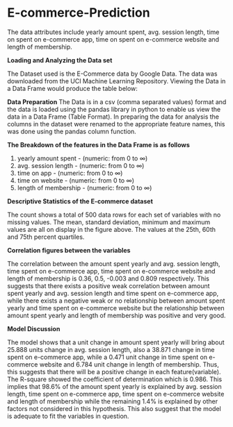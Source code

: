 # E-commerce-Prediction

The data attributes include yearly amount spent, avg. session length, time on spent on e-commerce app, time on spent on e-commerce website and length of membership.

**Loading and Analyzing the Data set**

The Dataset used is the E-Commerce data by Google Data. The data was downloaded from the UCI Machine Learning Repository. Viewing the Data in a Data Frame would produce the table below:

**Data Preparation**
The Data is in a csv (comma separated values) format and the data is loaded using the pandas library in python to enable us view the data in a Data Frame (Table Format). In preparing the data for analysis the columns in the dataset were renamed to the appropriate feature names, this was done using the pandas column function.

**The Breakdown of the features in the Data Frame is as follows**

1. yearly amount spent - (numeric: from 0 to ∞)
2. avg. session length - (numeric: from 0 to ∞)
3. time on app - (numeric: from 0 to ∞)
4. time on website - (numeric: from 0 to ∞)
5. length of membership - (numeric: from 0 to ∞)

**Descriptive Statistics of the E-commerce dataset**

The count shows a total of 500 data rows for each set of variables with no missing values. The mean, standard deviation, minimum and maximum values are all on display in the figure above. The values at the 25th, 60th and 75th percent quartiles.

**Correlation figures between the variables**

The correlation between the amount spent yearly and avg. session length, time spent on e-commerce app, time spent on e-commerce website and length of membership is 0.36, 0.5, -0.003 and 0.809 respectively. This suggests that there exists a positive weak correlation between amount spent yearly and avg. session length and time spent on e-commerce app, while there exists a negative weak or no relationship between amount spent yearly and time spent on e-commerce website but the relationship between amount spent yearly and length of membership was positive and very good.

**Model Discussion**

The model shows that a unit change in amount spent yearly will bring about 25.888 units change in avg. session length, also a 38.871 change in time spent on e-commerce app, while a 0.471 unit change in time spent on e-commerce website and 6.784 unit change in length of membership. Thus, this suggests that there will be a positive change in each feature(variable).
The R-square showed the coefficient of determination which is 0.986. This implies that 98.6% of the amount spent yearly is explained by avg. session length, time spent on e-commerce app, time spent on e-commerce website and length of membership while the remaining 1.4% is explained by other factors not considered in this hypothesis. This also suggest that the model is adequate to fit the variables in question.
